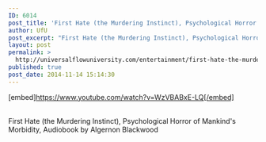 ```yaml
---
ID: 6014
post_title: 'First Hate (the Murdering Instinct), Psychological Horror of Mankind&#8217;s Morbidity,'
author: UfU
post_excerpt: "First Hate (the Murdering Instinct), Psychological Horror of Mankind's Morbidity, Audiobook by Algernon Blackwood"
layout: post
permalink: >
  http://universalflowuniversity.com/entertainment/first-hate-the-murdering-instinct-psychological-horror-of-mankinds-morbidity/
published: true
post_date: 2014-11-14 15:14:30
---
```

[embed]https://www.youtube.com/watch?v=WzVBABxE-LQ[/embed]</br></br>
<p>First Hate (the Murdering Instinct), Psychological Horror of Mankind's Morbidity, Audiobook by Algernon Blackwood</p>